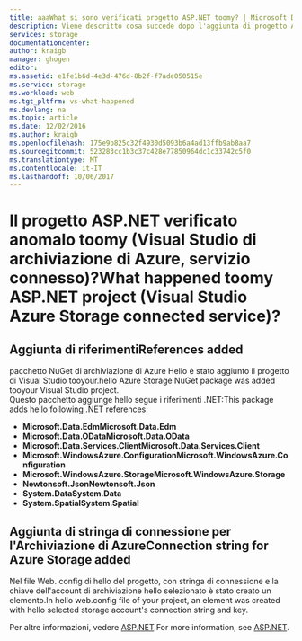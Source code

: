 ```yaml
---
title: aaaWhat si sono verificati progetto ASP.NET toomy? | Microsoft Docs
description: Viene descritto cosa succede dopo l'aggiunta di progetto ASP.NET tooa di archiviazione di Azure con Visual Studio di servizi connessi
services: storage
documentationcenter: 
author: kraigb
manager: ghogen
editor: 
ms.assetid: e1fe1b6d-4e3d-476d-8b2f-f7ade050515e
ms.service: storage
ms.workload: web
ms.tgt_pltfrm: vs-what-happened
ms.devlang: na
ms.topic: article
ms.date: 12/02/2016
ms.author: kraigb
ms.openlocfilehash: 175e9b825c32f4930d5093b6a4ad13ffb9ab8aa7
ms.sourcegitcommit: 523283cc1b3c37c428e77850964dc1c33742c5f0
ms.translationtype: MT
ms.contentlocale: it-IT
ms.lasthandoff: 10/06/2017
---
```

# <a name="what-happened-toomy-aspnet-project-visual-studio-azure-storage-connected-service"></a><span data-ttu-id="ed63b-104">Il progetto ASP.NET verificato anomalo toomy (Visual Studio di archiviazione di Azure, servizio connesso)?</span><span class="sxs-lookup"><span data-stu-id="ed63b-104">What happened toomy ASP.NET project (Visual Studio Azure Storage connected service)?</span></span>
## <a name="references-added"></a><span data-ttu-id="ed63b-105">Aggiunta di riferimenti</span><span class="sxs-lookup"><span data-stu-id="ed63b-105">References added</span></span>
<span data-ttu-id="ed63b-106">pacchetto NuGet di archiviazione di Azure Hello è stato aggiunto il progetto di Visual Studio tooyour.</span><span class="sxs-lookup"><span data-stu-id="ed63b-106">hello Azure Storage NuGet package was added tooyour Visual Studio project.</span></span>  
<span data-ttu-id="ed63b-107">Questo pacchetto aggiunge hello segue i riferimenti .NET:</span><span class="sxs-lookup"><span data-stu-id="ed63b-107">This package adds hello following .NET references:</span></span>

* <span data-ttu-id="ed63b-108">**Microsoft.Data.Edm**</span><span class="sxs-lookup"><span data-stu-id="ed63b-108">**Microsoft.Data.Edm**</span></span>
* <span data-ttu-id="ed63b-109">**Microsoft.Data.OData**</span><span class="sxs-lookup"><span data-stu-id="ed63b-109">**Microsoft.Data.OData**</span></span>
* <span data-ttu-id="ed63b-110">**Microsoft.Data.Services.Client**</span><span class="sxs-lookup"><span data-stu-id="ed63b-110">**Microsoft.Data.Services.Client**</span></span>
* <span data-ttu-id="ed63b-111">**Microsoft.WindowsAzure.Configuration**</span><span class="sxs-lookup"><span data-stu-id="ed63b-111">**Microsoft.WindowsAzure.Configuration**</span></span>
* <span data-ttu-id="ed63b-112">**Microsoft.WindowsAzure.Storage**</span><span class="sxs-lookup"><span data-stu-id="ed63b-112">**Microsoft.WindowsAzure.Storage**</span></span>
* <span data-ttu-id="ed63b-113">**Newtonsoft.Json**</span><span class="sxs-lookup"><span data-stu-id="ed63b-113">**Newtonsoft.Json**</span></span>
* <span data-ttu-id="ed63b-114">**System.Data**</span><span class="sxs-lookup"><span data-stu-id="ed63b-114">**System.Data**</span></span>
* <span data-ttu-id="ed63b-115">**System.Spatial**</span><span class="sxs-lookup"><span data-stu-id="ed63b-115">**System.Spatial**</span></span>

## <a name="connection-string-for-azure-storage-added"></a><span data-ttu-id="ed63b-116">Aggiunta di stringa di connessione per l'Archiviazione di Azure</span><span class="sxs-lookup"><span data-stu-id="ed63b-116">Connection string for Azure Storage added</span></span>
<span data-ttu-id="ed63b-117">Nel file Web. config di hello del progetto, con stringa di connessione e la chiave dell'account di archiviazione hello selezionato è stato creato un elemento.</span><span class="sxs-lookup"><span data-stu-id="ed63b-117">In hello web.config file of your project, an element was created with hello selected storage account's connection string and key.</span></span>

<span data-ttu-id="ed63b-118">Per altre informazioni, vedere [ASP.NET](http://www.asp.net).</span><span class="sxs-lookup"><span data-stu-id="ed63b-118">For more information, see [ASP.NET](http://www.asp.net).</span></span>


